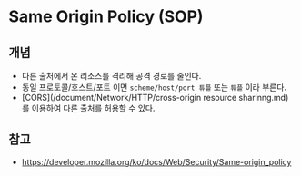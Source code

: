 # Same Origin Policy (SOP)

## 개념
* 다른 출처에서 온 리소스를 격리해 공격 경로를 줄인다. 
* 동일 프로토콜/호스트/포트 이면 `scheme/host/port 튜플` 또는 `튜플` 이라 부른다. 
* [CORS](/document/Network/HTTP/cross-origin resource sharinng.md)를 이용하여 다른 출처를 허용할 수 있다. 
## 참고
* https://developer.mozilla.org/ko/docs/Web/Security/Same-origin_policy